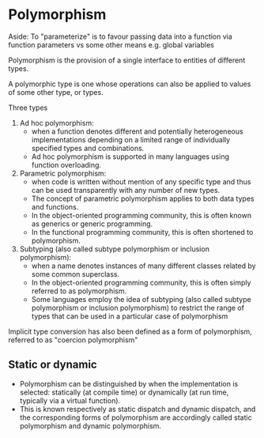# Polymorphism

Aside: To "parameterize" is to favour passing data into a function via function
parameters vs some other means e.g. global variables

Polymorphism is the provision of a single interface to entities of different
types.

A polymorphic type is one whose operations can also be applied to values of some
other type, or types.

Three types

1. Ad hoc polymorphism:
    - when a function denotes different and potentially heterogeneous
      implementations depending on a limited range of individually specified
      types and combinations.
    - Ad hoc polymorphism is supported in many languages using function
      overloading.
1. Parametric polymorphism:
    - when code is written without mention of any specific type and thus can be
      used transparently with any number of new types.
    - The concept of parametric polymorphism applies to both data types and
      functions.
    - In the object-oriented programming community, this is often known as
      generics or generic programming.
    - In the functional programming community, this is often shortened to
      polymorphism.
1. Subtyping (also called subtype polymorphism or inclusion polymorphism):
    - when a name denotes instances of many different classes related by some
      common superclass.
    - In the object-oriented programming community, this is often simply
      referred to as polymorphism.
    - Some languages employ the idea of subtyping (also called subtype
      polymorphism or inclusion polymorphism) to restrict the range of types
      that can be used in a particular case of polymorphism

Implicit type conversion has also been defined as a form of polymorphism,
referred to as "coercion polymorphism"

## Static or dynamic

- Polymorphism can be distinguished by when the implementation is selected:
  statically (at compile time) or dynamically (at run time, typically via a
  virtual function).
- This is known respectively as static dispatch and dynamic dispatch, and the
  corresponding forms of polymorphism are accordingly called static polymorphism
  and dynamic polymorphism.

